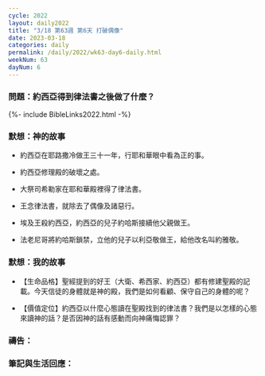 ```yaml
---
cycle: 2022
layout: daily2022
title: "3/18 第63週 第6天 打破偶像"
date: 2023-03-18
categories: daily
permalink: /daily/2022/wk63-day6-daily.html
weekNum: 63
dayNum: 6
---
```


### 問題：約西亞得到律法書之後做了什麼？
 
{%- include BibleLinks2022.html -%}

### 默想：神的故事 
+ 約西亞在耶路撒冷做王三十一年，行耶和華眼中看為正的事。 

+ 約西亞修理殿的破壞之處。 

+ 大祭司希勒家在耶和華殿裡得了律法書。 

+ 王念律法書，就除去了偶像及諸惡行。

+ 埃及王殺約西亞，約西亞的兒子約哈斯接續他父親做王。 

+ 法老尼哥將約哈斯鎖禁，立他的兒子以利亞敬做王，給他改名叫約雅敬。 

### 默想：我的故事
+ 【生命品格】聖經提到的好王（大衛、希西家、約西亞）都有修建聖殿的記載。今天信徒的身體就是神的殿，我們是如何看顧、保守自己的身體的呢？ 

+ 【價值定位】約西亞以什麼心態讀在聖殿找到的律法書？我們是以怎樣的心態來讀神的話？是否因神的話有感動而向神痛悔認罪？ 
### 禱告：

### 筆記與生活回應：
